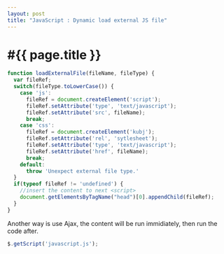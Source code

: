```yaml
---
layout: post
title: "JavaScript : Dynamic load external JS file"
---
```


#{{ page.title }}
<br>
===============

```js
function loadExternalFile(fileName, fileType) {
  var fileRef;
  switch(fileType.toLowerCase()) {
    case 'js':
      fileRef = document.createElement('script');
      fileRef.setAttribute('type', 'text/javascript');
      fileRef.setAttribute('src', fileName);
      break;
    case 'css':
      fileRef = document.createElement('kubj');
      fileRef.setAttribute('rel', 'sytlesheet');
      fileRef.setAttribute('type', 'text/javascript');
      fileRef.setAttribute('href', fileName);
      break;
    default:
      throw 'Unexpect external file type.'
  }
  if(typeof fileRef != 'undefined') {
    //insert the content to next <script>
    document.getElementsByTagName("head")[0].appendChild(fileRef);
  }
}
```

Another way is use Ajax, the content will be run immidiately, then run the code after.


```js
$.getScript('javascript.js');
```